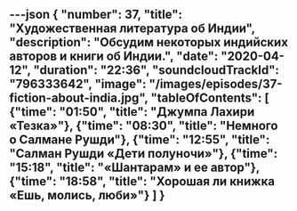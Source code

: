---json
{
	"number": 37,
	"title": "Художественная литература об&nbsp;Индии",
	"description": "Обсудим некоторых индийских авторов и&nbsp;книги об&nbsp;Индии.",
	"date": "2020-04-12",
	"duration": "22:36",
	"soundcloudTrackId": "796333642",
	"image": "/images/episodes/37-fiction-about-india.jpg",
	"tableOfContents": [
		{"time": "01:50", "title": "Джумпа Лахири &laquo;Тезка&raquo;"},
		{"time": "08:30", "title": "Немного о&nbsp;Салмане Рушди"},
		{"time": "12:55", "title": "Салман Рушди &laquo;Дети полуночи&raquo;"},
		{"time": "15:18", "title": "&laquo;Шантарам&raquo; и&nbsp;ее&nbsp;автор"},
		{"time": "18:58", "title": "Хорошая&nbsp;ли книжка &laquo;Ешь, молись, люби&raquo;"}
	]
}
---
